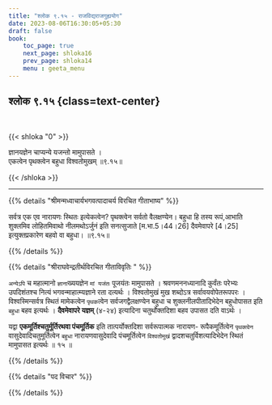 ```yaml
---
title: "श्लोक ९.१५ - राजविद्यराजगुह्ययोग"
date: 2023-08-06T16:30:05+05:30
draft: false
book:
    toc_page: true
    next_page: shloka16
    prev_page: shloka14
    menu : geeta_menu
---
```




## श्लोक ९.१५ {class=text-center}

<br/>

{{< shloka  "0"  >}}

ज्ञानयज्ञेन चाप्यन्ये यजन्तो मामुपासते ।   
एकत्वेन पृथक्त्वेन बहुधा विश्वतोमुखम् ॥९.१५॥

{{< /shloka >}}

---


{{% details "श्रीमन्मध्वाचार्यभगवत्पादाचर्य विरचित  गीताभाष्य" %}}

सर्वत्र एक एव नारायणः स्थितः इत्येकत्वेन? 
पृथक्त्वेन सर्वतो वैलक्षण्येन। बहुधा हि तस्य रूपं,आभाति 
शुक्लमिव लोहितमिवाथो नीलमथोऽर्जुनं इति 
सनत्सुजाते [म.भा.5।44।26] 
दैवमेवापरे [4।25] इत्युक्तप्रकारेण बहवो वा बहुधा। ॥९.१५॥

{{% /details %}}



{{% details "श्रीराघवेन्द्रतीर्थविरचित गीताविवृतिः " %}}

`अन्येऽपि` च महात्मानो `ज्ञाना`ख्ययज्ञेन `मां यजंतः`
पूजयंतः मामुपासते । श्रवणमननध्यानादि कुर्वंतः 
परेभ्यः उपदिशंतश्च 
नित्यं भगवन्माहात्म्यज्ञाने रता दत्यर्थः । विश्वतोमुखं 
मुख शब्दोऽत्र सर्वावयवोपेतरूपपरः । 
विश्वस्मिन्सर्वत्र  स्थितं मामेकत्वेन `पृथक`त्वेन 
सर्वजगद्वैलक्षण्येन बहुधा च शुक्लनीलपीतादिभेदेन 
बहुधोपासत इति `बहुधा` बहव इत्यर्थः । 
**दैवमेवापरे यज्ञम्‌** (४-२४) इत्यादिना 
चतुर्थोक्तदिशा बहव उपासत दति वाऽर्थः ।  

यद्वा **एकमूर्तिश्चतुर्मूर्तिरथवा पंचमूर्तिक** इति 
तात्पर्योक्तदिशा सर्वरूपात्मक 
नारायण- रूपैकमूर्तित्वेन `पृथक्त्वेन` 
वासुदेवादिचतुमूर्तित्वेन `बहुधा`
नारायणवासुदेवादि पंचमूर्तित्वेन `विश्वतोमुखं` 
द्वादशचतुर्विशत्यादिभेदेन
स्थितं मामुपासत इत्यर्थः ॥ १५ ॥


{{% /details %}}



{{% details "पद विचार" %}}


{{% /details %}}
